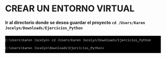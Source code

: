 # CREAR UN ENTORNO VIRTUAL 
  
   #### Ir al directorio donde se desea guardar el proyecto `cd /Users/Karen Jocelyn/Downloads/Ejercicios_Python`
  ![alt text](https://github.com/KarenHernandez08/Ejercicios_Python/blob/main/Imagenes/carpeta.PNG)
   
